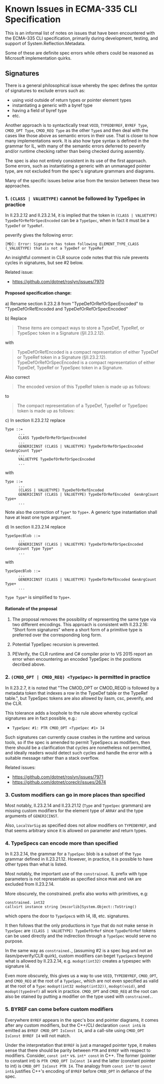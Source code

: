 # Known Issues in ECMA-335 CLI Specification 

This is an informal list of notes on issues that have been encountered
with the ECMA-335 CLI specification, primarily during development,
testing, and support of System.Reflection.Metadata.

Some of these are definite spec errors while others could be reasoned
as Microsoft implementation quirks.

## Signatures

There is a general philosophical issue whereby the spec defines the 
*syntax* of signatures to exclude errors such as:

 * using void outside of return types or pointer element types
 * instantiating a generic with a byref type
 * having a field of byref type
 * etc.

Another approach is to syntactically treat `VOID`, `TYPEDBYREF`,
`BYREF Type`, `CMOD_OPT Type`, `CMOD_REQ Type` as the other `Type`s
and then deal with the cases like those above as semantic errors in their use. 
That is closer to how many implementations work. It is also how type syntax
is defined in the grammar for IL, with many of the semantic errors
deferred to peverify and/or runtime checking rather than being checked
during assembly.

The spec is also not entirely consistent in its use of the first
approach. Some errors, such as instantiating a generic with an
unmanaged pointer type, are not excluded from the spec's signature
grammars and diagrams.

Many of the specific issues below arise from the tension between these
two approaches.


### 1. `(CLASS | VALUETYPE)` cannot be followed by TypeSpec in practice

In II.23.2.12 and II.23.2.14, it is implied that the token in `(CLASS
| VALUETYPE) TypeDefOrRefOrSpecEncoded` can be a `TypeSpec`, when in
fact it must be a `TypeDef` or `TypeRef`.

peverify gives the following error:
```
[MD]: Error: Signature has token following ELEMENT_TYPE_CLASS
(_VALUETYPE) that is not a TypeDef or TypeRef
```
An insightful comment in CLR source code notes that this rule prevents
cycles in signatures, but see #2 below.

Related issue:
* https://github.com/dotnet/roslyn/issues/7970

#### Proposed specification change:

a) Rename section II.23.2.8 from "TypeDefOrRefOrSpecEncoded" to "TypeDefOrRefEncoded and TypeDefOrRefOrSpecEncoded"

b) Replace

> These items are compact ways to store a TypeDef, TypeRef, or TypeSpec token in a Signature (§II.23.2.12).

with 

> TypeDefOrRefEncoded is a compact representation of either TypeDef or TypeRef token in a Signature (§II.23.2.12). TypeDefOrRefOrSpecEncoded is a compact representation of either TypeDef, TypeRef or TypeSpec token in a Signature.

Also correct 

> The encoded version of this TypeRef token is made up as follows:

to

> The compact representation of a TypeDef, TypeRef or TypeSpec token is made up as follows:

c) In section II.23.2.12 replace

```
Type ::=
      ...
      CLASS TypeDefOrRefOrSpecEncoded
      ...
      GENERICINST (CLASS | VALUETYPE) TypeDefOrRefOrSpecEncoded GenArgCount Type*
      ...
      VALUETYPE TypeDefOrRefOrSpecEncoded
      ...
```

with

```
Type ::=
      ...
      (CLASS | VALUETYPE) TypeDefOrRefEncoded
      GENERICINST (CLASS | VALUETYPE) TypeDefOrRefEncoded  GenArgCount Type+
      ...
```

Note also the correction of ```Type*``` to ```Type+```. A generic type instantiation shall have at least one type argument.

d) In section II.23.2.14 replace

```
TypeSpecBlob ::=
      ...
      GENERICINST (CLASS | VALUETYPE) TypeDefOrRefOrSpecEncoded GenArgCount Type Type*
      ...
```

with

```
TypeSpecBlob ::=
      ...
      GENERICINST (CLASS | VALUETYPE) TypeDefOrRefEncoded GenArgCount Type+
      ...
```

```Type Type*``` is simplified to ```Type+```.

#### Rationale of the proposal

1. The proposal removes the possibility of representing the same type via two different encodings. This approach is consistent with II.23.2.16: "Short form signatures" where a short form of a primitive type is preferred over the corresponding long form.

2. Potential TypeSpec recursion is prevented.

3. PEVerify, the CLR runtime and C# compiler prior to VS 2015 report an error when encountering an encoded TypeSpec in the positions decribed above.

### 2.  `(CMOD_OPT | CMOD_REQ) <TypeSpec>` is permitted in practice

In II.23.2.7, it is noted that "The CMOD_OPT or CMOD_REQD is followed
by a metadata token that indexes a row in the TypeDef table or the
TypeRef table.", but TypeSpec tokens are also allowed by ilasm, csc,
peverify, and the CLR.

This tolerance adds a loophole to the rule above whereby cyclical
signatures are in fact possible, e.g.:

* `TypeSpec #1: PTR CMOD_OPT <TypeSpec #1> I4`

Such signatures can currently cause crashes in the runtime and various
tools, so if the spec is amended to permit TypeSpecs as modifiers,
then there should be a clarification that cycles are nonetheless not
permitted, and ideally readers would detect such cycles and handle the
error with a suitable message rather than a stack overflow.

Related issues:
* https://github.com/dotnet/roslyn/issues/7971
* https://github.com/dotnet/coreclr/issues/2674


### 3. Custom modifiers can go in more places than specified

Most notably, II.23.2.14 and II.23.21.12 (`Type` and `TypeSpec` grammars)
are missing custom modifiers for the element type of `ARRAY` and the
type arguments of `GENERICINST`.

Also, `LocalVarSig` as specified does not allow modifiers on
`TYPEDBYREF`, and that seems arbitrary since it is allowed on parameter
and return types.

### 4. TypeSpecs can encode more than specified

In II.23.2.14, the grammar for a `TypeSpec` blob is a subset of the
`Type` grammar defined in II.23.21.12. However, in practice, it is
possible to have other types than what is listed.

Most notably, the important use of the `constrained.` IL prefix with
type parameters is not representable as specified since `MVAR` and `VAR`
are excluded from II.23.2.14.

More obscurely, the constrained. prefix also works with primitives,
e.g:

```
constrained. int32
callvirt instance string [mscorlib]System.Object::ToString()
```

which opens the door to `TypeSpec`s with I4, I8, etc. signatures.

It then follows that the only productions in `Type` that do not make
sense in `TypeSpec` are `(CLASS | VALUETYPE) TypeDefOrRef` since
`TypeDefOrRef` tokens can be used directly and the indirection through
a `TypeSpec` would serve no purpose.

In the same way as `constrained.`, (assuming #2 is a spec bug and not
an ilasm/peverify/CLR quirk), custom modifiers can beget `TypeSpec`s
beyond what is allowed by II.23.2.14, e.g. `modopt(int32)` creates a
typespec with signature I4.

Even more obscurely, this gives us a way to use `VOID`, `TYPEDBYREF`,
`CMOD_OPT`, and `CMOD_REQ` at the root of a `TypeSpec`, which are not even
specified as valid at the root of a `Type`: `modopt(int32
modopt(int32))`, `modopt(void)`, and `modopt(typedref)` all work in
practice. `CMOD_OPT` and `CMOD_REQ` at the root can also be otained by putting
a modifier on the type used with `constrained.`.


### 5. BYREF can come before custom modifiers

Everywhere `BYREF` appears in the spec's box and pointer diagrams, it
comes after any custom modifiers, but the C++/CLI declaration `const
int&` is emitted as `BYREF CMOD_OPT IsConst I4`, and a call-site using
`CMOD_OPT IsConst BYREF I4` will not match.

Under the interpretation that `BYREF` is just a managed pointer type, it
makes sense that there should be parity between `PTR` and `BYREF` with
respect to modifiers. Consider, `const int*` vs. `int* const` in
C++. The former (pointer to constant int) is `PTR CMOD_OPT IsConst I4`
and the latter (constant pointer to int) is `CMOD_OPT IsConst PTR
I4`. The analogy from `const int*` to `const int&` justifies C++'s
encoding of `BYREF` before `CMOD_OPT` in defiance of the spec.
